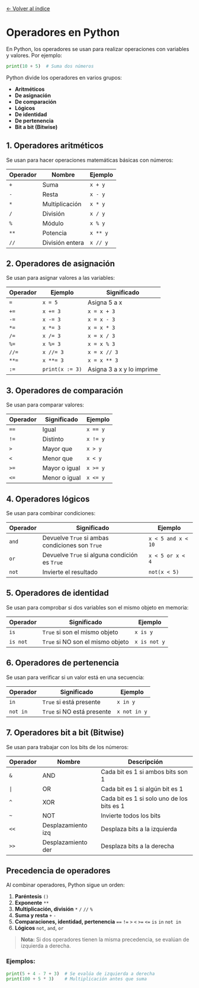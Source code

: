 [← Volver al índice](README.md)

# Operadores en Python

En Python, los operadores se usan para realizar operaciones con variables y valores. Por ejemplo:

```python
print(10 + 5)  # Suma dos números
```

Python divide los operadores en varios grupos:

- **Aritméticos**
- **De asignación**
- **De comparación**
- **Lógicos**
- **De identidad**
- **De pertenencia**
- **Bit a bit (Bitwise)**

## 1. Operadores aritméticos

Se usan para hacer operaciones matemáticas básicas con números:

| Operador | Nombre          | Ejemplo |
|----------|-----------------|---------|
| `+`      | Suma            | `x + y` |
| `-`      | Resta           | `x - y` |
| `*`      | Multiplicación  | `x * y` |
| `/`      | División        | `x / y` |
| `%`      | Módulo          | `x % y` |
| `**`     | Potencia        | `x ** y`|
| `//`     | División entera | `x // y`|

## 2. Operadores de asignación

Se usan para asignar valores a las variables:

| Operador | Ejemplo         | Significado     |
|----------|-----------------|-----------------|
| `=`      | `x = 5`         | Asigna 5 a x    |
| `+=`     | `x += 3`        | `x = x + 3`     |
| `-=`     | `x -= 3`        | `x = x - 3`     |
| `*=`     | `x *= 3`        | `x = x * 3`     |
| `/=`     | `x /= 3`        | `x = x / 3`     |
| `%=`     | `x %= 3`        | `x = x % 3`     |
| `//=`    | `x //= 3`       | `x = x // 3`    |
| `**=`    | `x **= 3`       | `x = x ** 3`    |
| `:=`     | `print(x := 3)` | Asigna 3 a x y lo imprime |
## 3. Operadores de comparación

Se usan para comparar valores:

| Operador | Significado     | Ejemplo  |
|----------|-----------------|----------|
| `==`     | Igual           | `x == y` |
| `!=`     | Distinto        | `x != y` |
| `>`      | Mayor que       | `x > y`  |
| `<`      | Menor que       | `x < y`  |
| `>=`     | Mayor o igual   | `x >= y` |
| `<=`     | Menor o igual   | `x <= y` |

## 4. Operadores lógicos

Se usan para combinar condiciones:

| Operador | Significado                                   | Ejemplo              |
|----------|-----------------------------------------------|----------------------|
| `and`    | Devuelve `True` si ambas condiciones son `True` | `x < 5 and x < 10`   |
| `or`     | Devuelve `True` si alguna condición es `True`   | `x < 5 or x < 4`     |
| `not`    | Invierte el resultado                         | `not(x < 5)`         |

## 5. Operadores de identidad

Se usan para comprobar si dos variables son el mismo objeto en memoria:

| Operador | Significado                           | Ejemplo      |
|----------|---------------------------------------|--------------|
| `is`     | `True` si son el mismo objeto         | `x is y`     |
| `is not` | `True` si NO son el mismo objeto      | `x is not y` |

## 6. Operadores de pertenencia

Se usan para verificar si un valor está en una secuencia:

| Operador | Significado                    | Ejemplo      |
|----------|--------------------------------|--------------|
| `in`     | `True` si está presente        | `x in y`     |
| `not in` | `True` si NO está presente     | `x not in y` |
## 7. Operadores bit a bit (Bitwise)

Se usan para trabajar con los bits de los números:

| Operador | Nombre             | Descripción                           |
|----------|--------------------|---------------------------------------|
| `&`      | AND                | Cada bit es 1 si ambos bits son 1    |
| `\|`     | OR                 | Cada bit es 1 si algún bit es 1      |
| `^`      | XOR                | Cada bit es 1 si solo uno de los bits es 1 |
| `~`      | NOT                | Invierte todos los bits               |
| `<<`     | Desplazamiento izq | Desplaza bits a la izquierda         |
| `>>`     | Desplazamiento der | Desplaza bits a la derecha           |

## Precedencia de operadores

Al combinar operadores, Python sigue un orden:

1. **Paréntesis** `()`
2. **Exponente** `**`
3. **Multiplicación, división** `*` `/` `//` `%`
4. **Suma y resta** `+` `-`
5. **Comparaciones, identidad, pertenencia** `==` `!=` `>` `<` `>=` `<=` `is` `in` `not in`
6. **Lógicos** `not`, `and`, `or`

> **Nota:** Si dos operadores tienen la misma precedencia, se evalúan de izquierda a derecha.

### Ejemplos:

```python
print(5 + 4 - 7 + 3)  # Se evalúa de izquierda a derecha
print(100 + 5 * 3)    # Multiplicación antes que suma
```